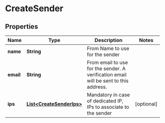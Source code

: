 
# CreateSender

## Properties
Name | Type | Description | Notes
------------ | ------------- | ------------- | -------------
**name** | **String** | From Name to use for the sender | 
**email** | **String** | From email to use for the sender. A verification email will be sent to this address. | 
**ips** | [**List&lt;CreateSenderIps&gt;**](CreateSenderIps.md) | Mandatory in case of dedicated IP, IPs to associate to the sender |  [optional]



